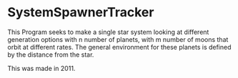 # SystemSpawnerTracker

This Program seeks to make a single star system looking at different generation options with n number of planets, with m number of moons that orbit at different rates.  The general environment for these planets is defined by the distance from the star.  

This was made in 2011.  
